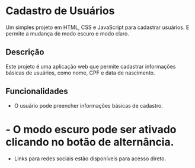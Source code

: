 # Cadastro de Usuários

Um simples projeto em HTML, CSS e JavaScript para cadastrar usuários.
E permite a mudança de modo escuro e modo claro.

## Descrição

Este projeto é uma aplicação web que permite cadastrar informações básicas de usuários, como nome, CPF e data de nascimento.

## Funcionalidades

- O usuário pode preencher informações básicas de cadastro.
# - O modo escuro pode ser ativado clicando no botão de alternância.
- Links para redes sociais estão disponíveis para acesso direto.
